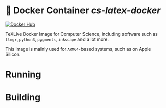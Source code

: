 # 🐳  Docker Container *cs-latex-docker*

[![Docker Hub](https://img.shields.io/badge/Visit-Docker%20Hub-blue)](https://hub.docker.com/repository/docker/123marvin123/cs-latex-docker/general)

TeXLive Docker Image for Computer Science, including software such as ```tlmgr```, ```python3```, ```pygments```, ```inkscape``` and a lot more.

This image is mainly used for ```ARM64```-based systems, such as on Apple Silicon.

# Running



# Building

